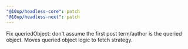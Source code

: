 ```yaml
---
"@10up/headless-core": patch
"@10up/headless-next": patch
---
```


Fix queriedObject: don't assume the first post term/author is the queried object. Moves queried object logic to fetch strategy.
